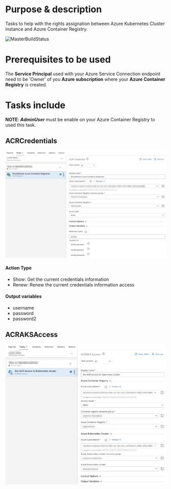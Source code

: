 # Purpose & description
Tasks to help with the rights assignation between Azure Kubernetes Cluster instance and Azure Container Registry.

![MasterBuildStatus](https://dev.azure.com/experta/Community/_apis/build/status/expertasolutions.AzureContainerRegistryExtensions?branchName=master)

# Prerequisites to be used
The **Service Principal** used with your Azure Service Connection endpoint need to be 'Owner' of you **Azure subscription** where your **Azure Container Registry** is created.


# Tasks include

**NOTE**: ***AdminUser*** must be enable on your Azure Container Registry to used this task.

## ACRCredentials
![ACRCredentials](_screenShots/ACRCredsInfo-v0.png)



#### Action Type
- Show: Get the current credentials information
- Renew: Renew the current credentials information access
#### Output variables
- username
- password
- password2

## ACRAKSAccess
![ACRAKSAccess](_screenShots/ACRAKSAccess-v0.png)